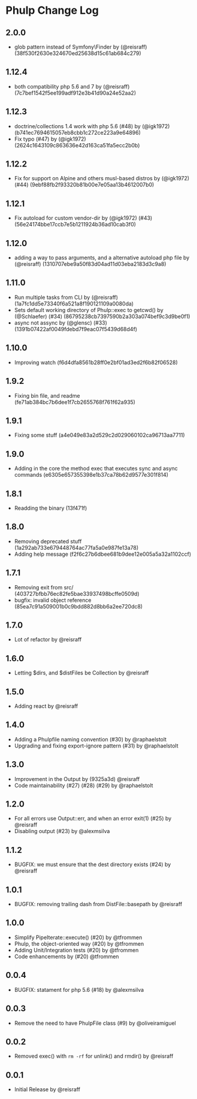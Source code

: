 # Phulp Change Log

## 2.0.0

- glob pattern instead of Symfony\Finder by (@reisraff) (38f530f2630e324670ed25638d15c61ab684c279)

## 1.12.4

- both compatibility php 5.6 and 7 by (@reisraff) (7c7bef1542f5ee199adf912e3b41d90a24e52aa2)

## 1.12.3

- doctrine/collections 1.4 work with php 5.6 (#48) by (@igk1972) (b741ec7694615057eb8cbb1c272ce223a9e64896)
- Fix typo (#47) by (@igk1972) (2624c1643109c863636e42d163ca51fa5ecc2b0b)

## 1.12.2

- Fix for support on Alpine and others musl-based distros by (@igk1972) (#44) (9ebf88fb2f93320b81b00e7e05aa13b4612007b0)

## 1.12.1

- Fix autoload for custom vendor-dir by (@igk1972) (#43) (56e24174bbe17ccb7e5b1211924b36ad10cab3f0)

## 1.12.0

- adding a way to pass arguments, and a alternative autoload php file by (@reisraff) (1310707ebe9a50f83d04ad11d03eba2183d3c9a8)

## 1.11.0

- Run multiple tasks from CLI by (@reisraff) (1a7fc1dd5e73340f6a521a8f190121109a0080da)
- Sets default working directory of Phulp::exec to getcwd() by (@Schlaefer) (#34) (86795238cb7397590b2a303a074bef9c3d9be0f1)
- async not assync by (@glensc) (#33) (1391b07422af0049fdebd7f9eac07f5439d68d4f)

## 1.10.0

- Improving watch (f6d4dfa8561b28ff0e2bf01ad3ed2f6b82f06528)

## 1.9.2

- Fixing bin file, and readme (fe71ab384bc7b6dee1f7cb2655768f761f62a935)

## 1.9.1

- Fixing some stuff (a4e049e83a2d529c2d029060102ca96713aa7711)

## 1.9.0

- Adding in the core the method exec that executes sync and async commands (e6305e657355398e1b37ca78b62d9577e301f814)

## 1.8.1

- Readding the binary (13f471f)

## 1.8.0

- Removing deprecated stuff (1a292ab733e679448764ac77fa5a0e987fe13a78)
- Adding help message (f2f6c27b6dbee681b9dee12e005a5a32a1102ccf)

## 1.7.1

- Removing exit from src/ (403727bfbb76ec82fe5bae33937498bcffe0509d)
- bugfix: invalid object reference (85ea7c91a509001b0c9bdd882d8bb6a2ee720dc8)

## 1.7.0

- Lot of refactor by @reisraff

## 1.6.0

- Letting $dirs, and $distFiles be Collection by @reisraff

## 1.5.0

- Adding react by @reisraff

## 1.4.0

- Adding a Phulpfile naming convention (#30) by @raphaelstolt
- Upgrading and fixing export-ignore pattern (#31) by @raphaelstolt

## 1.3.0

- Improvement in the Output by (9325a3d) @reisraff
- Code maintainability (#27) (#28) (#29) by @raphaelstolt

## 1.2.0

- For all errors use Output::err, and when an error exit(1) (#25) by @reisraff
- Disabling output (#23) by @alexmsilva

## 1.1.2

- BUGFIX: we must ensure that the dest directory exists (#24) by @reisraff

## 1.0.1

- BUGFIX: removing trailing dash from DistFile::basepath by @reisraff

## 1.0.0

- Simplify PipeIterate::execute() (#20) by @tfrommen
- Phulp, the object-oriented way (#20) by @tfrommen
- Adding Unit/Integration tests (#20) by @tfrommen
- Code enhancements by (#20) @tfrommen

## 0.0.4

- BUGFIX: statament for php 5.6 (#18) by @alexmsilva

## 0.0.3

- Remove the need to have PhulpFile class (#9) by @oliveiramiguel

## 0.0.2

- Removed exec() with `rm -rf` for unlink() and rmdir() by @reisraff

## 0.0.1

- Initial Release by @reisraff
